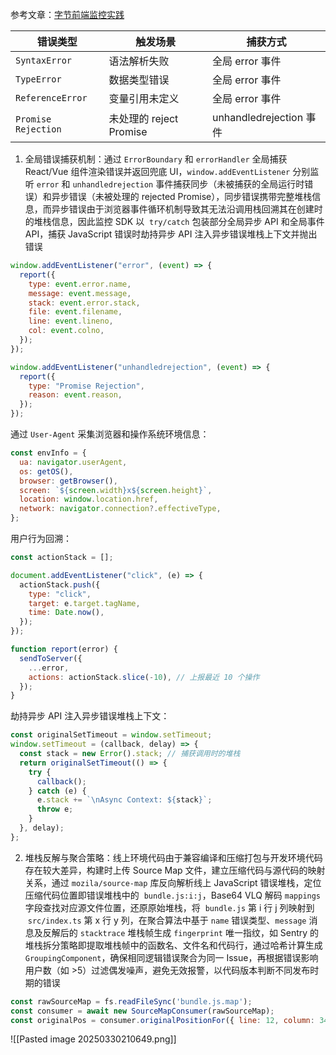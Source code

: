 参考文章：[字节前端监控实践](https://juejin.cn/post/7195496297150709821)

| 错误类型                | 触发场景                | 捕获方式                  |
| ------------------- | ------------------- | --------------------- |
| `SyntaxError`       | 语法解析失败              | 全局 error 事件           |
| `TypeError`         | 数据类型错误              | 全局 error 事件           |
| `ReferenceError`    | 变量引用未定义             | 全局 error 事件           |
| `Promise Rejection` | 未处理的 reject Promise | unhandledrejection 事件 |


1. 全局错误捕获机制：通过 `ErrorBoundary` 和 `errorHandler` 全局捕获 React/Vue 组件渲染错误并返回兜底 UI，`window.addEventListener` 分别监听 `error` 和 `unhandledrejection` 事件捕获同步（未被捕获的全局运行时错误）和异步错误（未被处理的 rejected Promise），同步错误携带完整堆栈信息，而异步错误由于浏览器事件循环机制导致其无法沿调用栈回溯其在创建时的堆栈信息，因此监控 SDK 以  `try/catch` 包装部分全局异步 API 和全局事件 API，捕获 JavaScript 错误时劫持异步 API 注入异步错误堆栈上下文并抛出错误

```js
window.addEventListener("error", (event) => {
  report({
    type: event.error.name,
    message: event.message,
    stack: event.error.stack,
    file: event.filename,
    line: event.lineno,
    col: event.colno,
  });
});

window.addEventListener("unhandledrejection", (event) => {
  report({
    type: "Promise Rejection",
    reason: event.reason,
  });
});
```

通过 `User-Agent` 采集浏览器和操作系统环境信息：

```js
const envInfo = {
  ua: navigator.userAgent,
  os: getOS(),
  browser: getBrowser(),
  screen: `${screen.width}x${screen.height}`,
  location: window.location.href,
  network: navigator.connection?.effectiveType,
};
```

用户行为回溯：

```js
const actionStack = [];

document.addEventListener("click", (e) => {
  actionStack.push({
    type: "click",
    target: e.target.tagName,
    time: Date.now(),
  });
});

function report(error) {
  sendToServer({
    ...error,
    actions: actionStack.slice(-10), // 上报最近 10 个操作
  });
}
```

劫持异步 API 注入异步错误堆栈上下文：

```js
const originalSetTimeout = window.setTimeout;
window.setTimeout = (callback, delay) => {
  const stack = new Error().stack; // 捕获调用时的堆栈
  return originalSetTimeout(() => {
    try {
      callback();
    } catch (e) {
      e.stack += `\nAsync Context: ${stack}`;
      throw e;
    }
  }, delay);
};
```

2. 堆栈反解与聚合策略：线上环境代码由于兼容编译和压缩打包与开发环境代码存在较大差异，构建时上传 Source Map 文件，建立压缩代码与源代码的映射关系，通过 `mozila/source-map` 库反向解析线上 JavaScript 错误堆栈，定位压缩代码位置即错误堆栈中的  `bundle.js:i:j`，Base64 VLQ 解码 `mappings`  字段查找对应源文件位置，还原原始堆栈，将  `bundle.js` 第 i 行 j 列映射到  `src/index.ts` 第 x 行 y 列，在聚合算法中基于 `name` 错误类型、`message` 消息及反解后的 `stacktrace` 堆栈帧生成 `fingerprint` 唯一指纹，如 Sentry 的堆栈拆分策略即提取堆栈帧中的函数名、文件名和代码行，通过哈希计算生成 `GroupingComponent`，确保相同逻辑错误聚合为同一 Issue，再根据错误影响用户数（如 >5）过滤偶发噪声，避免无效报警，以代码版本判断不同发布时期的错误

```js
const rawSourceMap = fs.readFileSync('bundle.js.map');
const consumer = await new SourceMapConsumer(rawSourceMap);
const originalPos = consumer.originalPositionFor({ line: 12, column: 34 });
```

![[Pasted image 20250330210649.png]]
